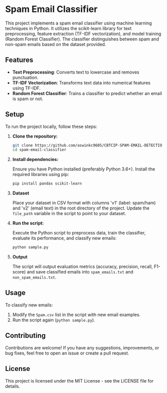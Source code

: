 # Spam Email Classifier

This project implements a spam email classifier using machine learning techniques in Python. It utilizes the scikit-learn library for text preprocessing, feature extraction (TF-IDF vectorization), and model training (Random Forest Classifier). The classifier distinguishes between spam and non-spam emails based on the dataset provided.

## Features

- **Text Preprocessing**: Converts text to lowercase and removes punctuation.
- **TF-IDF Vectorization**: Transforms text data into numerical features using TF-IDF.
- **Random Forest Classifier**: Trains a classifier to predict whether an email is spam or not.

## Setup

To run the project locally, follow these steps:

1. **Clone the repository:**

   ```bash
   git clone https://github.com/aswinkc9605/CBTCIP-SPAM-EMAIL-DETECTION-WITH-MACHINE-LEARNING.git
   cd spam-email-classifier
   ```

2. **Install dependencies:**

   Ensure you have Python installed (preferably Python 3.6+). Install the required libraries using pip:

   ```bash
   pip install pandas scikit-learn
   ```

3. **Dataset**

   Place your dataset in CSV format with columns 'v1' (label: spam/ham) and 'v2' (email text) in the root directory of the project. Update the `file_path` variable in the script to point to your dataset.

4. **Run the script:**

   Execute the Python script to preprocess data, train the classifier, evaluate its performance, and classify new emails:

   ```bash
   python sample.py
   ```

5. **Output**

   The script will output evaluation metrics (accuracy, precision, recall, F1-score) and save classified emails into `spam_emails.txt` and `non_spam_emails.txt`.

## Usage

To classify new emails:

1. Modify the `Spam.csv` list in the script with new email examples.
2. Run the script again (`python sample.py`).

## Contributing

Contributions are welcome! If you have any suggestions, improvements, or bug fixes, feel free to open an issue or create a pull request.

## License

This project is licensed under the MIT License - see the LICENSE file for details.

